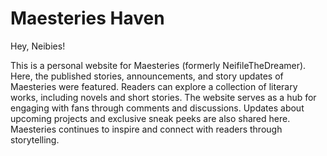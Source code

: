# Maesteries Haven

Hey, Neibies!

This is a personal website for Maesteries (formerly NeifileTheDreamer). Here, the published stories, announcements, and story updates of Maesteries were featured. Readers can explore a collection of literary works, including novels and short stories. The website serves as a hub for engaging with fans through comments and discussions. Updates about upcoming projects and exclusive sneak peeks are also shared here. Maesteries continues to inspire and connect with readers through storytelling.
